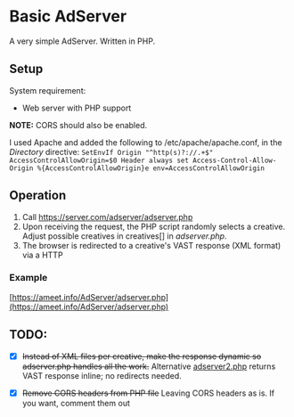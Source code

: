 # Basic AdServer

A very simple AdServer. 
Written in PHP. 

## Setup
System requirement: 
* Web server with PHP support

**NOTE:** CORS should also be enabled. 

I used Apache and added the following to /etc/apache/apache.conf, in the <I>Directory</i> directive:
`SetEnvIf Origin "^http(s)?://.+$" AccessControlAllowOrigin=$0
Header always set Access-Control-Allow-Origin %{AccessControlAllowOrigin}e env=AccessControlAllowOrigin`

## Operation
1. Call https://server.com/adserver/adserver.php
2. Upon receiving the request, the PHP script randomly selects a creative. Adjust possible creatives in creatives[] in *adserver.php*.
3. The browser is redirected to a creative's VAST response (XML format) via a HTTP 

### Example
[https://ameet.info/AdServer/adserver.php](https://ameet.info/AdServer/adserver.php)

## TODO:
- [x] ~~Instead of XML files per creative, make the response dynamic so adserver.php handles all the work.~~ Alternative [adserver2.php](adserver2.php) returns VAST response inline; no redirects needed. 
- [x] ~~Remove CORS headers from PHP file~~ Leaving CORS headers as is. If you want, comment them out

